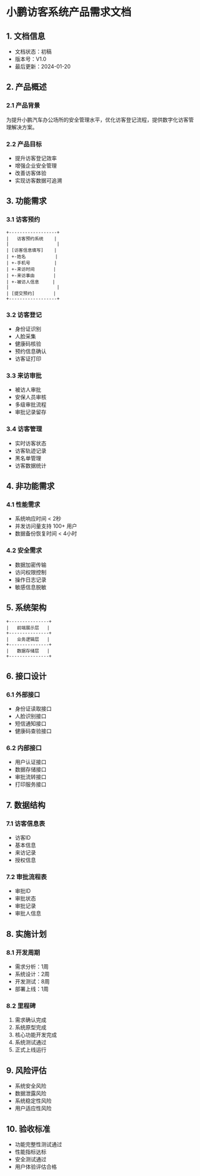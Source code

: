  # 小鹏访客系统产品需求文档

## 1. 文档信息
- 文档状态：初稿
- 版本号：V1.0
- 最后更新：2024-01-20

## 2. 产品概述
### 2.1 产品背景
为提升小鹏汽车办公场所的安全管理水平，优化访客登记流程，提供数字化访客管理解决方案。

### 2.2 产品目标
- 提升访客登记效率
- 增强企业安全管理
- 改善访客体验
- 实现访客数据可追溯

## 3. 功能需求
### 3.1 访客预约
```
+------------------+
|   访客预约系统    |
|                  |
| [访客信息填写]    |
| +-姓名           |
| +-手机号         |
| +-来访时间       |
| +-来访事由       |
| +-被访人信息     |
|                  |
| [提交预约]       |
+------------------+
```

### 3.2 访客登记
- 身份证识别
- 人脸采集
- 健康码核验
- 预约信息确认
- 访客证打印

### 3.3 来访审批
- 被访人审批
- 安保人员审核
- 多级审批流程
- 审批记录留存

### 3.4 访客管理
- 实时访客状态
- 访客轨迹记录
- 黑名单管理
- 访客数据统计

## 4. 非功能需求
### 4.1 性能需求
- 系统响应时间 < 2秒
- 并发访问量支持 100+ 用户
- 数据备份恢复时间 < 4小时

### 4.2 安全需求
- 数据加密传输
- 访问权限控制
- 操作日志记录
- 敏感信息脱敏

## 5. 系统架构
```
+---------------+
|   前端展示层   |
+---------------+
|   业务逻辑层   |
+---------------+
|   数据存储层   |
+---------------+
```

## 6. 接口设计
### 6.1 外部接口
- 身份证读取接口
- 人脸识别接口
- 短信通知接口
- 健康码查验接口

### 6.2 内部接口
- 用户认证接口
- 数据存储接口
- 审批流转接口
- 打印服务接口

## 7. 数据结构
### 7.1 访客信息表
- 访客ID
- 基本信息
- 来访记录
- 授权信息

### 7.2 审批流程表
- 审批ID
- 审批状态
- 审批记录
- 审批人信息

## 8. 实施计划
### 8.1 开发周期
- 需求分析：1周
- 系统设计：2周
- 开发测试：8周
- 部署上线：1周

### 8.2 里程碑
1. 需求确认完成
2. 系统原型完成
3. 核心功能开发完成
4. 系统测试通过
5. 正式上线运行

## 9. 风险评估
- 系统安全风险
- 数据泄露风险
- 系统稳定性风险
- 用户适应性风险

## 10. 验收标准
- 功能完整性测试通过
- 性能指标达标
- 安全测试通过
- 用户体验评估合格